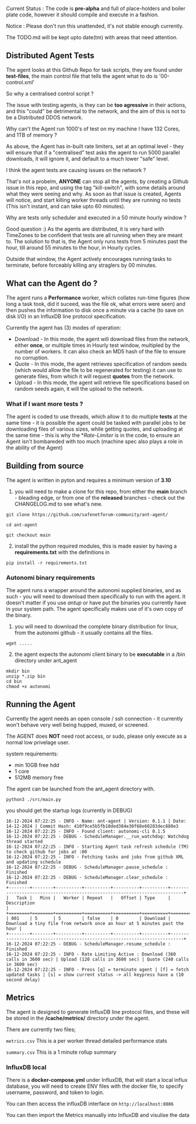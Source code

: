 Current Status : The code is **pre-alpha** and full of place-holders and boiler plate code, however it should compile and execute in a fashion.

Notice : Please don't run this unattended, it's not stable enough currently.

The TODO.md will be kept upto date(tm) with areas that need attention.

## Distributed Agent Tests

The agent looks at this Github Repo for task scripts, they are found under **test-files**, the main control file that tells the agent what to do is '00-control.xml'

So why a centralised control script ?

The issue with testing agents, is they can be **too agressive** in their actions, and this "could" be detrimental to the network, and the aim of this is not to be a Distributed DDOS network.

Why can't the Agent run 1000's of test on my machine I have 132 Cores, and 1TB of memory ?

As above, the Agent has in-built rate limiters, set at an optimal level - they will ensure that if a "centralised" test asks the agent to run 5000 parallel downloads, it will ignore it, and default to a much lower "safe" level.

I think the agent tests are causing issues on the network ?

That's not a probelm, **ANYONE** can stop all the agents, by creating a Github issue in this repo, and using the tag "kill-switch", with some details around what they were seeing and why.  As soon as that issue is created, Agents will notice, and start killing worker threads until they are running no tests (This isn't instant, and can take upto 60 minutes).

Why are tests only scheduler and executed in a 50 minute hourly window ?

Good question :) As the agents are distributed, it is very hard with TimeZones to be confident that tests are all running when they are meant to.  The solution to that is, the Agent only runs tests from 5 minutes past the hour, till around 55 minutes to the hour, in Hourly cycles.

Outside that window, the Agent actively encourages running tasks to terminate, before forceably killing any straglers by 00 minutes.

## What can the Agent do ?

The agent runs a **Performance** worker, which collates run-time figures (how long a task took, did it suceed, was the file ok, what errors were seen) and then pushes the information to disk once a minute via a cache (to save on disk I/O) in
an InfluxDB line protocol specification.

Currently the agent has (3) modes of operation:

* Download - In this mode, the agent will download files from the network, either **once**, or multiple times in Hourly test window, multipled by the number of workers.  It can also check an MD5 hash of the file to ensure no corruption.
* Quote - In this mode, the agent retrieves specification of random seeds (which would allow the file to be regenerated for testing) it can use to generate files, from which it will request **quotes** from the network.
* Upload - In this mode, the agent will retrieve file specifications based on random seeds again, it will the upload to the network.

### What if I want more tests ?

The agent is coded to use threads, which allow it to do multiple **tests** at the same time - it is possible the agent could be tasked with parallel jobs to be downloading files of various sizes, while getting quotes, and uploading at the same time - this is why the **Rate-Limiter* is in the code, to ensure an Agent isn't bombareded with too much (machine spec also plays a role in the ability of the Agent)

## Building from source

The agent is written in pyton and requires a minimum version of **3.10**

1) you will need to make a clone for this repo, from either the **main** branch - bleading edge, or from one of the **released** branches - check out the CHANGELOG.md to see what's new.

```
git clone https://github.com/safenetforum-community/ant-agent/

cd ant-agent

git checkout main
```

2) install the python required modules, this is made easier by having a **requirements.txt** with the definitions in
```
pip install -r requirements.txt
```

### Autonomi binary requirements

The agent runs a wrapper around the autonomi supplied binaries, and as such - you will need to download them specifically to run with the agent.  It doesn't matter if you use *antup* or have put the binaries you currently have in your system path.  The agent specifically makes use of it's own copy of the binary.

1) you will need to download the complete binary distribution for linux, from the autonomi github - it usually contains all the files.

```wget .....```

2) the agent expects the autonomi client binary to be **executable** in a /bin directory under ant_agent

```
mkdir bin
unzip *.zip bin
cd bin
chmod +x autonomi
```

## Running the Agent

Currently the agent needs an open console / ssh connection - it currently won't behave very well being hupped, muxed, or screened.

The AGENT does **NOT** need root access, or sudo, please only execute as a normal low privelage user.

system requirements:

* min 10GB free hdd
* 1 core
* 512MB memory free

The agent can be launched from the ant_agent directory with.

```python3 ./src/main.py```

you should get the startup logs (currently in DEBUG)

```
16-12-2024 07:22:25 - INFO - Name: ant-agent | Version: 0.1.1 | Date: 14-12-2024 | Commit Hash: 410f9ce5b5fb18ded384e30f68e60283dec880e3
16-12-2024 07:22:25 - INFO - Found client: autonomi-cli 0.1.5
16-12-2024 07:22:25 - DEBUG - ScheduleManager.__run_watchdog: Watchdog thread started
16-12-2024 07:22:25 - INFO - Starting Agent task refresh schedule (TM) to check github for jobs at :00
16-12-2024 07:22:25 - INFO - Fetching tasks and jobs from github XML and updating schedule
16-12-2024 07:22:25 - DEBUG - ScheduleManager.pause_schedule : Finished
16-12-2024 07:22:25 - DEBUG - ScheduleManager.clear_schedule : Finished
+--------+--------+----------+----------+----------+----------+---------------------------------------------------------------------------+
|   Task |   Mins |   Worker | Repeat   |   Offset | Type     | Description                                                               |
+========+========+==========+==========+==========+==========+===========================================================================+
| 001    | 5      | 5        | false    | 0        | Download | Download a tiny file from network once an hour at 5 minutes past the hour |
+--------+--------+----------+----------+----------+----------+---------------------------------------------------------------------------+
16-12-2024 07:22:25 - DEBUG - ScheduleManager.resume_schedule : Finished
16-12-2024 07:22:25 - INFO - Rate Limiting Active : Download (360 calls in 3600 sec) | Upload (120 calls in 3600 sec) | Quote (240 calls in 3600 sec)
16-12-2024 07:22:25 - INFO - Press [q] = terminate agent | [f] = fetch updated tasks | [s] = show current status -> all keypress have a (10 second delay)

```

## Metrics

The agent is designed to generate InfluxDB line protocol files, and these will be stored in the **/cache/metrics/** directory under the agent.

There are currently two files;

``metrics.csv``  This is a per worker thread detailed performance stats  

``summary.csv``  This is a 1 minute rollup summary

### InfluxDB local

There is a **docker-compose.yml** under InfluxDB, that will start a local influx database, you will need to create ENV files with the docker file, to specify username, password, and token to login.

You can then access the influxDB interface on ``http://localhost:8086``

You can then import the Metrics manually into InfluxDB and visulise the data
